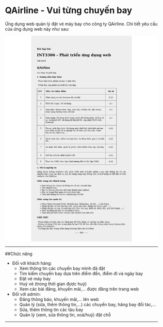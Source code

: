 # QAirline - Vui từng chuyến bay

Ứng dụng web quản lý đặt vé máy bay cho công ty QAirline. Chi tiết yêu cầu của ứng dụng web này như sau:

![Yêu cầu của QAirline](QAirline.png)

---
##Chức năng
* Đối với khách hàng:
  - Xem thông tin các chuyến bay mình đã đặt
  - Tìm kiếm chuyến bay dựa trên điểm đến, điểm đi và ngày bay
  - Đặt vé máy bay
  - Huỷ vé (trong thời gian được huỷ)
  - Xem các bài đăng, khuyến mãi,... được đăng trên trang web
* Đối với admin:
  - Đăng thông báo, khuyến mãi,... lên web
  - Quản lý (sửa, thêm thông tin,...) các chuyến bay, hãng bay đối tác,...
  - Sửa, thêm thông tin các tàu bay
  - Quản lý (xem, sửa thông tin, xoá/huỷ) đặt chỗ 

---
